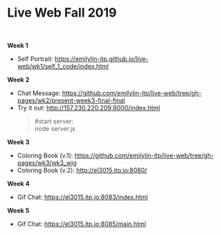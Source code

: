# Live Web Fall 2019

<br>

**Week 1**<br>
  * Self Portrait: https://emilylin-itp.github.io/live-web/wk1/self_1_code/index.html <br>

**Week 2**<br>
  * Chat Message: https://github.com/emilylin-itp/live-web/tree/gh-pages/wk2/present-week3-final-final
  * Try it out: http://157.230.220.209:8000/index.html
    > #start server: <br> 
    > node server.js <br> 

**Week 3**<br>
  * Coloring Book (v.1): https://github.com/emilylin-itp/live-web/tree/gh-pages/wk3/wk3_wig <br>
  * Coloring Book (v.2): http://el3015.itp.io:8080/<br> 

**Week 4**<br>
  * Gif Chat: https://el3015.itp.io:8083/index.html<br>
  
**Week 5**<br>
  * Gif Chat: https://el3015.itp.io:8085/main.html
